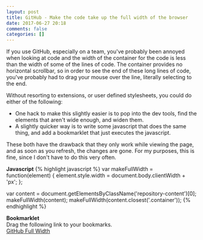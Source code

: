```yaml
---
layout: post
title: GitHub - Make the code take up the full width of the browser
date: 2017-06-27 20:18
comments: false
categories: []
---
```

If you use GitHub, especially on a team, you've probably been annoyed when looking at code and the width of
the container for the code is less than the width of some of the lines of code.
The container provides no horizontal scrollbar, so in order to see the end of these long lines of code,
you've probably had to drag your mouse over the line, literally selecting to the end.

Without resorting to extensions, or user defined stylesheets, you could do either of the following:
- One hack to make this slightly easier is to pop into the dev tools, find the elements that aren't wide enough, and widen them.
- A slightly quicker way is to write some javascript that does the same thing, and add a bookmarklet that just executes the javascript.

These both have the drawback that they only work while viewing the page, and as soon as you refresh, the changes are gone.
For my purposes, this is fine, since I don't have to do this very often.

<strong>Javascript</strong>
{% highlight javascript %}
var makeFullWidth = function(element) {
  element.style.width = document.body.clientWidth + 'px';
};

var content = document.getElementsByClassName('repository-content')[0];
makeFullWidth(content);
makeFullWidth(content.closest('.container'));
{% endhighlight %}

<strong>Bookmarklet</strong><br>
Drag the following link to your bookmarks.<br>
<a href="javascript:var makeFullWidth = function(element) { element.style.width = document.body.clientWidth + 'px'; }; var content = document.getElementsByClassName('repository-content')[0]; makeFullWidth(content); makeFullWidth(content.closest('.container'));">GitHub Full Width</a>
